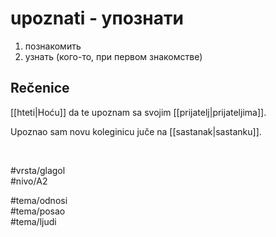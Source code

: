 # upoznati - упознати

1. познакомить  
2. узнать (кого-то, при первом знакомстве)

## Rečenice

[[hteti|Hoću]] da te upoznam sa svojim [[prijatelj|prijateljima]].

Upoznao sam novu koleginicu juče na [[sastanak|sastanku]].

<br>

#vrsta/glagol  
#nivo/A2  

#tema/odnosi  
#tema/posao  
#tema/ljudi  
